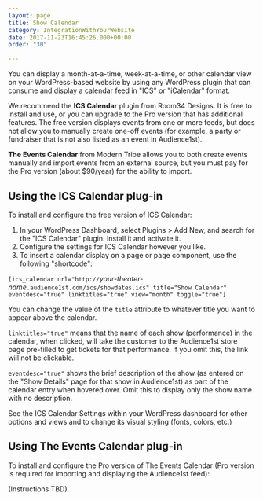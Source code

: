 ```yaml
---
layout: page
title: Show Calendar
category: IntegrationWithYourWebsite
date: 2017-11-23T16:45:26.000+00:00
order: "30"

---
```

You can display a month-at-a-time, week-at-a-time, or other calendar
view on your WordPress-based website by using any WordPress plugin
that can consume and display a calendar feed in "ICS" or "iCalendar"
format.

We recommend the **ICS Calendar** plugin from Room34 Designs.  It is
free to install and use, or you can upgrade to the Pro version that
has additional features.  The free version displays events from one or
more feeds, but does not allow you to manually create one-off events
(for example, a party or fundraiser that is not also listed as an
event in Audience1st).

**The Events Calendar** from Modern Tribe allows you to both create events manually and import events from an external source, but you must pay for the Pro version (about $90/year) for the ability to import.

## Using the ICS Calendar plug-in

To install and configure the free version of ICS Calendar:

1. In your WordPress Dashboard, select Plugins > Add New, and search
   for the "ICS Calendar" plugin.  Install it and activate it.
2. Configure the settings for ICS Calendar however you like.
3. To insert a calendar display on a page or page component, use the
   following "shortcode":

`[ics_calendar url="http://`_your-theater-name_`.audience1st.com/ics/showdates.ics" title="Show Calendar" eventdesc="true" linktitles="true" view="month" toggle="true"]`

You can change the value of the `title` attribute to whatever title
you want to appear above the calendar.

`linktitles="true"` means that the name of each show (performance) in
the calendar, when clicked, will take the customer to the Audience1st
store page pre-filled to get tickets for that performance.  If you
omit this, the link will not be clickable.

`eventdesc="true"` shows the brief description of the show (as entered
on the "Show Details" page for that show in Audience1st) as part of
the calendar entry when hovered over.  Omit this to display only the
show name with no description.

See the ICS Calendar Settings within your WordPress dashboard for
other options and views and to change its visual styling (fonts,
colors, etc.)

## Using The Events Calendar plug-in

To install and configure the Pro version of The Events Calendar (Pro
version is required for importing and displaying the Audience1st
feed):

(Instructions TBD)
